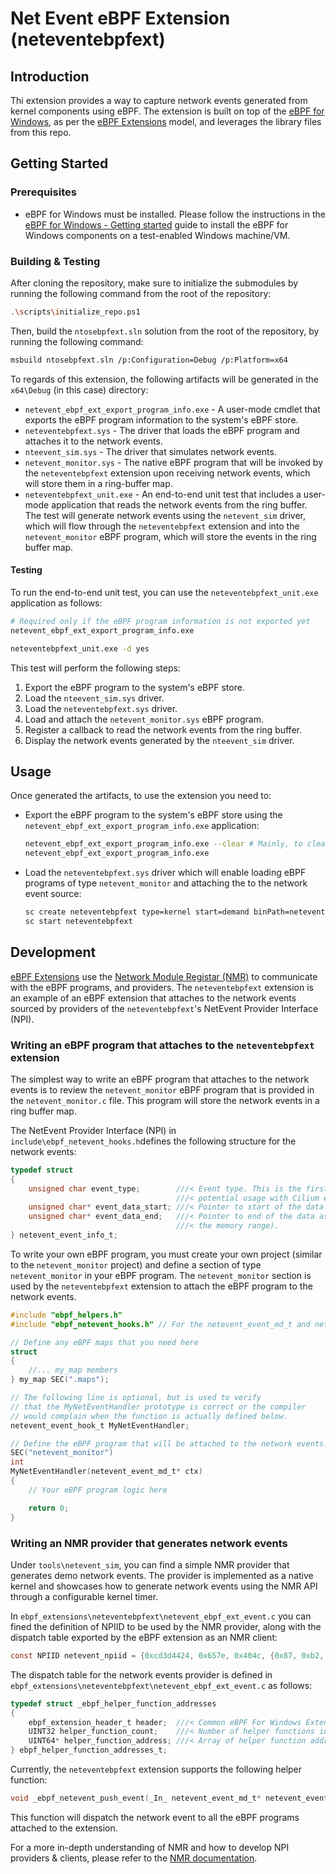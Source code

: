 # Net Event eBPF Extension (neteventebpfext)

## Introduction

Thi extension provides a way to capture network events generated from kernel components using eBPF. The extension is built on top of
the [eBPF for Windows](https://github.com/microsoft/ebpf-for-windows), as per the [eBPF Extensions](https://github.com/microsoft/ebpf-for-windows/blob/main/docs/eBpfExtensions.md) model,
and leverages the library files from this repo.

## Getting Started

### Prerequisites

- eBPF for Windows must be installed. Please follow the instructions in the [eBPF for Windows - Getting started](https://github.com/microsoft/ebpf-for-windows/blob/main/docs/GettingStarted.md)
guide to install the eBPF for Windows components on a test-enabled Windows machine/VM.

### Building & Testing

After cloning the repository, make sure to initialize the submodules by running the following command from the root of the repository:

```bash
.\scripts\initialize_repo.ps1
```

Then, build the `ntosebpfext.sln` solution from the root of the repository, by running the following command:

```bash
msbuild ntosebpfext.sln /p:Configuration=Debug /p:Platform=x64
```

To regards of this extension, the following artifacts will be generated in the `x64\Debug` (in this case) directory:

- `netevent_ebpf_ext_export_program_info.exe` - A user-mode cmdlet that exports the eBPF program information to the system's eBPF store.
- `neteventebpfext.sys` - The driver that loads the eBPF program and attaches it to the network events.
- `nteevent_sim.sys` - The driver that simulates network events.
- `netevent_monitor.sys` - The native eBPF program that will be invoked by the `neteventebpfext` extension upon receiving network events,
which will store them in a ring-buffer map.
- `neteventebpfext_unit.exe` - An end-to-end unit test that includes a user-mode application that reads the network events from the ring buffer.
The test will generate network events using the `netevent_sim` driver, which will flow through the `neteventebpfext` extension and into the
`netevent_monitor` eBPF program, which will store the events in the ring buffer map.

#### Testing

To run the end-to-end unit test, you can use the `neteventebpfext_unit.exe` application as follows:

```bash
# Required only if the eBPF program information is not exported yet
netevent_ebpf_ext_export_program_info.exe

neteventebpfext_unit.exe -d yes
```

This test will perform the following steps:

1. Export the eBPF program to the system's eBPF store.
1. Load the `nteevent_sim.sys` driver.
1. Load the `neteventebpfext.sys` driver.
1. Load and attach the `netevent_monitor.sys` eBPF program.
1. Register a callback to read the network events from the ring buffer.
1. Display the network events generated by the `nteevent_sim` driver.

## Usage

Once generated the artifacts, to use the extension you need to:

- Export the eBPF program to the system's eBPF store using the `netevent_ebpf_ext_export_program_info.exe` application:

    ```bash
    netevent_ebpf_ext_export_program_info.exe --clear # Mainly, to clear-out any previous eBPF program information related to this program type.
    netevent_ebpf_ext_export_program_info.exe
    ```

- Load the `neteventebpfext.sys` driver which will enable loading eBPF programs of type `netevent_monitor`
and attaching the to the network event source:

    ```bash
    sc create neteventebpfext type=kernel start=demand binPath=neteventebpfext.sys
    sc start neteventebpfext
    ```

## Development

[eBPF Extensions](https://github.com/microsoft/ebpf-for-windows/blob/main/docs/eBpfExtensions.md) use
the [Network Module Registar (NMR)](https://learn.microsoft.com/en-us/windows-hardware/drivers/network/network-module-registrar2)
to communicate with the eBPF programs, and providers. The `neteventebpfext` extension is an example of an eBPF extension that attaches
to the network events sourced by providers of the `neteventebpfext`'s NetEvent Provider Interface (NPI).

### Writing an eBPF program that attaches to the `neteventebpfext` extension

The simplest way to write an eBPF program that attaches to the network events is to review the `netevent_monitor` eBPF program that is
provided in the `netevent_monitor.c` file. This program will store the network events in a ring buffer map.

The NetEvent Provider Interface (NPI) in `include\ebpf_netevent_hooks.h`defines the following structure for the network events:

```c
typedef struct
{
    unsigned char event_type;        ///< Event type. This is the first byte of the event data, for compatibility with
                                     ///< potential usage with Cilium eBPF programs.
    unsigned char* event_data_start; ///< Pointer to start of the data associated with the event.
    unsigned char* event_data_end;   ///< Pointer to end of the data associated with the event (i.e. first byte *outside*
                                     ///< the memory range).
} netevent_event_info_t;
```

To write your own eBPF program, you must create your own project (similar to the `netevent_monitor` project) and define a section
of type `netevent_monitor` in your eBPF program. The `netevent_monitor` section is used by the `neteventebpfext` extension to attach
the eBPF program to the network events.

```c
#include "ebpf_helpers.h"
#include "ebpf_netevent_hooks.h" // For the netevent_event_md_t and netevent_event_hook_t definitions.

// Define any eBPF maps that you need here
struct
{
    //... my_map members
} my_map SEC(".maps");

// The following line is optional, but is used to verify
// that the MyNetEventHandler prototype is correct or the compiler
// would complain when the function is actually defined below.
netevent_event_hook_t MyNetEventHandler;

// Define the eBPF program that will be attached to the network events.
SEC("netevent_monitor")
int
MyNetEventHandler(netevent_event_md_t* ctx)
{
    // Your eBPF program logic here

    return 0;
}
```

### Writing an NMR provider that generates network events

Under `tools\netevent_sim`, you can find a simple NMR provider that generates demo network events.
The provider is implemented as a native kernel and showcases how to generate network events using the NMR API through a configurable kernel timer.

In `ebpf_extensions\neteventebpfext\netevent_ebpf_ext_event.c` you can fined the definition of NPIID to be used by the NMR provider,
along with the dispatch table exported by the eBPF extension as an NMR client:

```c
const NPIID netevent_npiid = {0xcd3d4424, 0x657e, 0x404c, {0x87, 0xb2, 0xac, 0xf9, 0x28, 0x2c, 0xdd, 0x82}};
```

The dispatch table for the network events provider is defined in `ebpf_extensions\neteventebpfext\netevent_ebpf_ext_event.c` as follows:

```c
typedef struct _ebpf_helper_function_addresses
{
    ebpf_extension_header_t header;  ///< Common eBPF For Windows Extension header.
    UINT32 helper_function_count;    ///< Number of helper functions in the dispatch table.
    UINT64* helper_function_address; ///< Array of helper function addresses.
} ebpf_helper_function_addresses_t;
```

Currently, the `neteventebpfext` extension supports the following helper function:

```c
void _ebpf_netevent_push_event(_In_ netevent_event_md_t* netevent_event)
```

This function will dispatch the network event to all the eBPF programs attached to the extension.

For a more in-depth understanding of NMR and how to develop NPI providers & clients, please refer to the
[NMR documentation](https://learn.microsoft.com/en-us/windows-hardware/drivers/network/network-module-registrar2).
